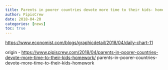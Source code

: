 ```yaml
---
title: Parents in poorer countries devote more time to their kids- homework
author: PipisCrew
date: 2018-04-20
categories: [news]
toc: true
---
```


https://www.economist.com/blogs/graphicdetail/2018/04/daily-chart-11

origin - https://www.pipiscrew.com/2018/04/parents-in-poorer-countries-devote-more-time-to-their-kids-homework/ parents-in-poorer-countries-devote-more-time-to-their-kids-homework